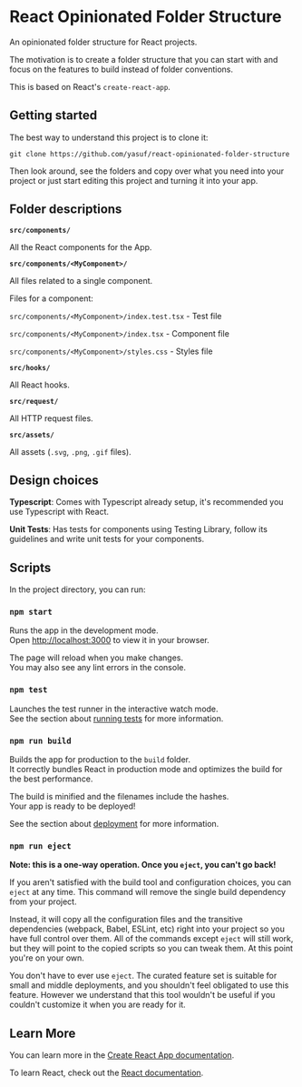 # React Opinionated Folder Structure

An opinionated folder structure for React projects.

The motivation is to create a folder structure that you can start with and focus on the features to build instead of folder conventions.

This is based on React's `create-react-app`.

## Getting started

The best way to understand this project is to clone it:

```
git clone https://github.com/yasuf/react-opinionated-folder-structure
```

Then look around, see the folders and copy over what you need into your project or just start editing this project and turning it into your app.

## Folder descriptions

**`src/components/`**

All the React components for the App.

**`src/components/<MyComponent>/`**

All files related to a single component.

Files for a component:

`src/components/<MyComponent>/index.test.tsx` - Test file

`src/components/<MyComponent>/index.tsx` - Component file

`src/components/<MyComponent>/styles.css` - Styles file

**`src/hooks/`**

All React hooks.

**`src/request/`**

All HTTP request files.

**`src/assets/`**

All assets (`.svg`, `.png`, `.gif` files).

## Design choices

**Typescript**: Comes with Typescript already setup,  it's recommended you use Typescript with React.

**Unit Tests**: Has tests for components using Testing Library, follow its guidelines and write unit tests for your components.

## Scripts

In the project directory, you can run:

### `npm start`

Runs the app in the development mode.\
Open [http://localhost:3000](http://localhost:3000) to view it in your browser.

The page will reload when you make changes.\
You may also see any lint errors in the console.

### `npm test`

Launches the test runner in the interactive watch mode.\
See the section about [running tests](https://facebook.github.io/create-react-app/docs/running-tests) for more information.

### `npm run build`

Builds the app for production to the `build` folder.\
It correctly bundles React in production mode and optimizes the build for the best performance.

The build is minified and the filenames include the hashes.\
Your app is ready to be deployed!

See the section about [deployment](https://facebook.github.io/create-react-app/docs/deployment) for more information.

### `npm run eject`

**Note: this is a one-way operation. Once you `eject`, you can't go back!**

If you aren't satisfied with the build tool and configuration choices, you can `eject` at any time. This command will remove the single build dependency from your project.

Instead, it will copy all the configuration files and the transitive dependencies (webpack, Babel, ESLint, etc) right into your project so you have full control over them. All of the commands except `eject` will still work, but they will point to the copied scripts so you can tweak them. At this point you're on your own.

You don't have to ever use `eject`. The curated feature set is suitable for small and middle deployments, and you shouldn't feel obligated to use this feature. However we understand that this tool wouldn't be useful if you couldn't customize it when you are ready for it.

## Learn More

You can learn more in the [Create React App documentation](https://facebook.github.io/create-react-app/docs/getting-started).

To learn React, check out the [React documentation](https://reactjs.org/).
